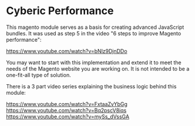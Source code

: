 # Cyberic Performance

This magento module serves as a basis for creating advanced JavaScript bundles. It was used as step 5 in the video "6 steps to improve Magento performance":

https://www.youtube.com/watch?v=bNlz9DjnDDo

You may want to start with this implementation and extend it to meet the needs of the Magento website you are working on. It is not intended to be a one-fit-all type of solution.

There is a 3 part video series explaining the business logic behind this module:

https://www.youtube.com/watch?v=FxtaaZvYbGg
https://www.youtube.com/watch?v=Bq2pscV8iqs
https://www.youtube.com/watch?v=mySs_dVssGA
